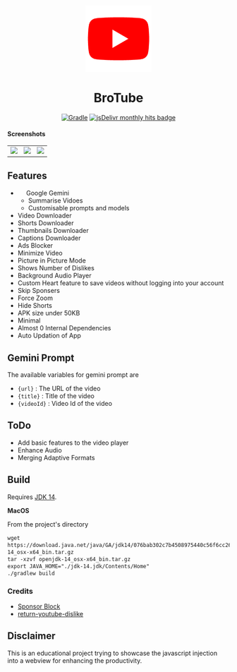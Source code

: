 
<p align="center">
<img src='.github/img/ytpro.gif' height=150  >
</p>
<h1 align=center>BroTube </h1>

<div align="center">

[![Gradle](https://github.com/prateek-chaubey/YTPro/actions/workflows/gradle.yml/badge.svg)](https://github.com/prateek-chaubey/YTPro/actions/workflows/gradle.yml)
<a href="https://www.jsdelivr.com/package/npm/ytpro?tab=stats" ><img alt="jsDelivr monthly hits badge" src="https://data.jsdelivr.com/v1/package/npm/ytpro/badge"></a>

</div>

#### Screenshots
| | | |
|:--:|:--:|:--:| 
|<img src='.github/img/01103.png'  > | <img src='.github/img/01102.png'  > |<img src='.github/img/01101.png'  > |


## Features
 * <img src='.github/img/gemini-logo-13486188-10900314-unscreen-ezgif.com-crop.gif' height=15 width=15 > Google Gemini
   * Summarise Vidoes
   * Customisable prompts and models
 * Video Downloader
 * Shorts Downloader 
 * Thumbnails Downloader
 * Captions Downloader 
 * Ads Blocker
 * Minimize Video
 * Picture in Picture Mode
 * Shows Number of Dislikes
 * Background Audio Player
 * Custom Heart feature to save videos without logging into your account
 * Skip Sponsers
 * Force Zoom
 * Hide Shorts
 * APK size under 50KB
 * Minimal
 * Almost 0 Internal Dependencies
 * Auto Updation of App


## Gemini Prompt
The available variables for gemini prompt are
* `{url}` : The URL of the video
* `{title}` : Title of the video
* `{videoId}` : Video Id of the video

## ToDo
 * Add basic features to the video player
 * Enhance Audio
 * Merging Adaptive Formats

## Build

Requires [JDK 14](https://download.java.net/java/GA/jdk14/076bab302c7b4508975440c56f6cc26a/36/GPL/openjdk-14_osx-x64_bin.tar.gz).

**MacOS**


From the project's directory

```console
wget https://download.java.net/java/GA/jdk14/076bab302c7b4508975440c56f6cc26a/36/GPL/openjdk-14_osx-x64_bin.tar.gz
tar -xzvf openjdk-14_osx-x64_bin.tar.gz
export JAVA_HOME="./jdk-14.jdk/Contents/Home"
./gradlew build
```

### Credits
 * [Sponsor Block](https://github.com/ajayyy/SponsorBlock)
 * [return-youtube-dislike](https://github.com/Anarios/return-youtube-dislike)


## Disclaimer 
This is an educational project trying to showcase the javascript injection into a webview for enhancing the productivity.
